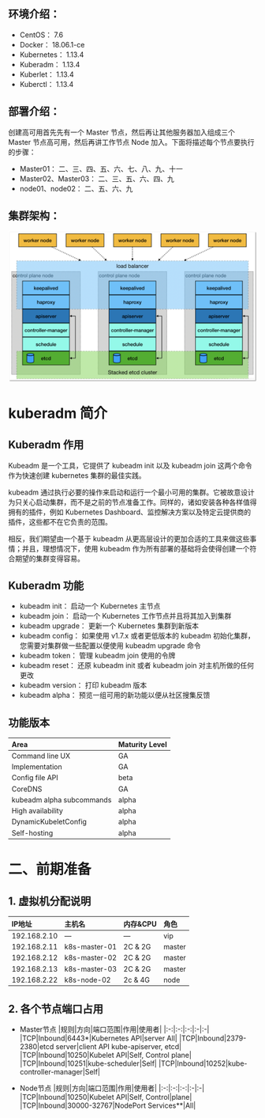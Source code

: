 环境介绍：
---
+ CentOS： 7.6
+ Docker： 18.06.1-ce
+ Kubernetes： 1.13.4
+ Kuberadm： 1.13.4
+ Kuberlet： 1.13.4
+ Kuberctl： 1.13.4

部署介绍：
---
创建高可用首先先有一个 Master 节点，然后再让其他服务器加入组成三个 Master 节点高可用，然后再讲工作节点 Node 加入。下面将描述每个节点要执行的步骤：
+ Master01： 二、三、四、五、六、七、八、九、十一
+ Master02、Master03： 二、三、五、六、四、九
+ node01、node02： 二、五、六、九

集群架构：
---
![Image text](./pic/kubernetes-install-1002.jpg)

# kuberadm 简介
## Kuberadm 作用
Kubeadm 是一个工具，它提供了 kubeadm init 以及 kubeadm join 这两个命令作为快速创建 kubernetes 集群的最佳实践。

kubeadm 通过执行必要的操作来启动和运行一个最小可用的集群。它被故意设计为只关心启动集群，而不是之前的节点准备工作。同样的，诸如安装各种各样值得拥有的插件，例如 Kubernetes Dashboard、监控解决方案以及特定云提供商的插件，这些都不在它负责的范围。

相反，我们期望由一个基于 kubeadm 从更高层设计的更加合适的工具来做这些事情；并且，理想情况下，使用 kubeadm 作为所有部署的基础将会使得创建一个符合期望的集群变得容易。

## Kuberadm 功能
+ kubeadm init： 启动一个 Kubernetes 主节点
+ kubeadm join： 启动一个 Kubernetes 工作节点并且将其加入到集群
+ kubeadm upgrade： 更新一个 Kubernetes 集群到新版本
+ kubeadm config： 如果使用 v1.7.x 或者更低版本的 kubeadm 初始化集群，您需要对集群做一些配置以便使用 kubeadm upgrade 命令
+ kubeadm token： 管理 kubeadm join 使用的令牌
+ kubeadm reset： 还原 kubeadm init 或者 kubeadm join 对主机所做的任何更改
+ kubeadm version： 打印 kubeadm 版本
+ kubeadm alpha： 预览一组可用的新功能以便从社区搜集反馈

## 功能版本
|Area|Maturity Level|
|:-|:-|
|Command line UX|GA|
|Implementation|GA|
|Config file API|beta|
|CoreDNS|GA|
|kubeadm alpha subcommands|alpha|
|High availability|alpha|
|DynamicKubeletConfig|alpha|
|Self-hosting|alpha|

# 二、前期准备
## 1. 虚拟机分配说明
|IP地址|主机名|内存&CPU|角色|
|:-|:-|:-|:-|
|192.168.2.10|—|—|vip|
|192.168.2.11|k8s-master-01|2C & 2G|master|
|192.168.2.12|k8s-master-02|2C & 2G|master|
|192.168.2.13|k8s-master-03|2C & 2G|master|
|192.168.2.22|k8s-node-02|2c & 4G|node|
## 2. 各个节点端口占用
+ Master节点
|规则|方向|端口范围|作用|使用者|
|:-:|:-:|:-:|:-|:-|
|TCP|Inbound|6443*|Kubernetes API|server All|
|TCP|Inbound|2379-2380|etcd server|client API kube-apiserver, etcd|
|TCP|Inbound|10250|Kubelet API|Self, Control plane|
|TCP|Inbound|10251|kube-scheduler|Self|
|TCP|Inbound|10252|kube-controller-manager|Self|

+ Node节点
|规则|方向|端口范围|作用|使用者|
|:-:|:-:|:-:|:-|:-|
|TCP|Inbound|10250|Kubelet API|Self, Control|plane|
|TCP|Inbound|30000-32767|NodePort Services**|All|